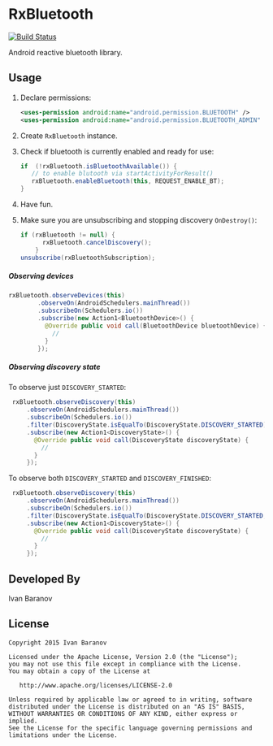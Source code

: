 RxBluetooth
===============

[![Build Status](https://travis-ci.org/IvBaranov/RxBluetooth.svg)](https://travis-ci.org/IvBaranov/RxBluetooth)

Android reactive bluetooth library.

Usage
-----

1. Declare permissions:
   ```xml
   <uses-permission android:name="android.permission.BLUETOOTH" />
   <uses-permission android:name="android.permission.BLUETOOTH_ADMIN" />
   ```

2. Create `RxBluetooth` instance.

3. Check if bluetooth is currently enabled and ready for use:
   ```java
   if  (!rxBluetooth.isBluetoothAvailable()) {
      // to enable blutooth via startActivityForResult()
      rxBluetooth.enableBluetooth(this, REQUEST_ENABLE_BT);
   }
   ```

4. Have fun.
5. Make sure you are unsubscribing and stopping discovery `OnDestroy()`:

   ```java
   if (rxBluetooth != null) {
         rxBluetooth.cancelDiscovery();
       }
   unsubscribe(rxBluetoothSubscription);
   ```

##### Observing devices
```java
rxBluetooth.observeDevices(this)
        .observeOn(AndroidSchedulers.mainThread())
        .subscribeOn(Schedulers.io())
        .subscribe(new Action1<BluetoothDevice>() {
          @Override public void call(BluetoothDevice bluetoothDevice) {
            //
          }
        });
```

##### Observing discovery state

To observe just `DISCOVERY_STARTED`:

```java
 rxBluetooth.observeDiscovery(this)
     .observeOn(AndroidSchedulers.mainThread())
     .subscribeOn(Schedulers.io())
     .filter(DiscoveryState.isEqualTo(DiscoveryState.DISCOVERY_STARTED))
     .subscribe(new Action1<DiscoveryState>() {
       @Override public void call(DiscoveryState discoveryState) {
         //
       }
     });
```

To observe both `DISCOVERY_STARTED` and `DISCOVERY_FINISHED`:

```java
 rxBluetooth.observeDiscovery(this)
     .observeOn(AndroidSchedulers.mainThread())
     .subscribeOn(Schedulers.io())
     .filter(DiscoveryState.isEqualTo(DiscoveryState.DISCOVERY_STARTED, DiscoveryState.DISCOVERY_FINISHED))
     .subscribe(new Action1<DiscoveryState>() {
       @Override public void call(DiscoveryState discoveryState) {
         //
       }
     });
```

Developed By
--------------------
Ivan Baranov

License
-----------

```
Copyright 2015 Ivan Baranov

Licensed under the Apache License, Version 2.0 (the "License");
you may not use this file except in compliance with the License.
You may obtain a copy of the License at

   http://www.apache.org/licenses/LICENSE-2.0

Unless required by applicable law or agreed to in writing, software
distributed under the License is distributed on an "AS IS" BASIS,
WITHOUT WARRANTIES OR CONDITIONS OF ANY KIND, either express or implied.
See the License for the specific language governing permissions and
limitations under the License.
```
